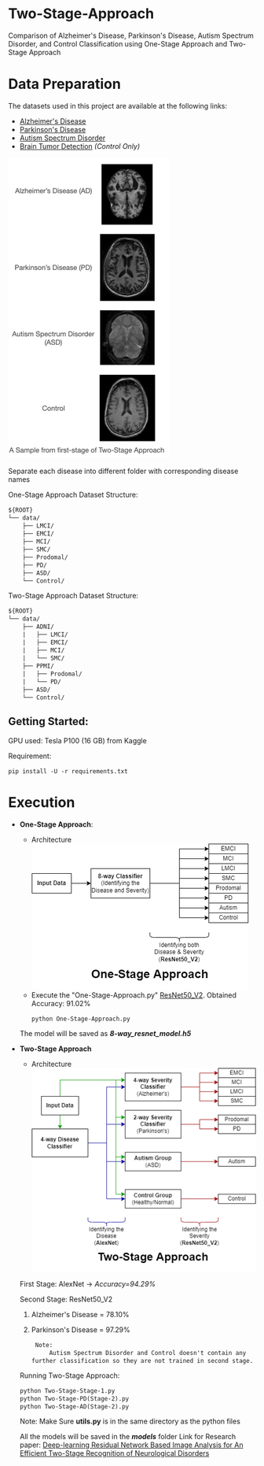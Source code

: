 # Two-Stage-Approach

Comparison of Alzheimer's Disease, Parkinson's Disease, Autism Spectrum Disorder, and Control Classification using
One-Stage Approach and Two-Stage Approach

# Data Preparation

The datasets used in this project are available at the following links:

- [Alzheimer's Disease](http://adni.loni.usc.edu/methods/mri-tool/standardized-mri-data-sets/)
- [Parkinson's Disease](http://www.ppmi-info.org/access-data-specimens/download-data)
- [Autism Spectrum Disorder](https://www.frontiersin.org/10.3389/conf.fninf.2013.09.00041/event_abstract)
- [Brain Tumor Detection](https://www.kaggle.com/ahmedhamada0/brain-tumor-detection) *(Control Only)*

![Sample Images](./docs/3.png)

Separate each disease into different folder with corresponding disease names

One-Stage Approach Dataset Structure:
```
${ROOT}
└── data/    
    ├── LMCI/    
    ├── EMCI/
    ├── MCI/
    ├── SMC/
    ├── Prodomal/
    ├── PD/
    ├── ASD/
    └── Control/
```

Two-Stage Approach Dataset Structure:
```
${ROOT}
└── data/    
    ├── ADNI/
    |   ├── LMCI/
    |   ├── EMCI/
    |   ├── MCI/
    |   └── SMC/
    ├── PPMI/
    |   ├── Prodomal/
    |   └── PD/
    ├── ASD/
    └── Control/
```

## Getting Started:
GPU used: Tesla P100 (16 GB) from Kaggle

Requirement:

```shell script
pip install -U -r requirements.txt
```

# Execution
- **One-Stage Approach**:
    - Architecture
        ![One-Stage Architecture](./docs/1.%20One-Stage%20Approach.png)
    - Execute the "One-Stage-Approach.py"
    [ResNet50_V2](https://www.tensorflow.org/api_docs/python/tf/keras/applications/resnet_v2/ResNet50V2). Obtained Accuracy: 91.02%
        ```shell script
        python One-Stage-Approach.py
        ```
    The model will be saved as ***8-way_resnet_model.h5***
- **Two-Stage Approach**
    - Architecture
        ![Two-Stage Architecture](./docs/2.%20Two%20Stage%20Approach.png)
    
    First Stage: AlexNet -> *Accuracy=94.29%*
    
    Second Stage: ResNet50_V2
    1. Alzheimer's Disease = 78.10%
    2. Parkinson's Disease = 97.29%

            Note:
                Autism Spectrum Disorder and Control doesn't contain any further classification so they are not trained in second stage.   
    
    Running Two-Stage Approach:
    ```shell script
    python Two-Stage-Stage-1.py
    python Two-Stage-PD(Stage-2).py
    python Two-Stage-AD(Stage-2).py
    ```
    Note: Make Sure **utils.py** is in the same directory as the python files
    
    All the models will be saved in the ***models*** folder
  Link for Research paper: <a href="https://ieeexplore.ieee.org/document/10101037">Deep-learning Residual Network Based Image Analysis for An Efficient Two-Stage Recognition of Neurological Disorders </a>
